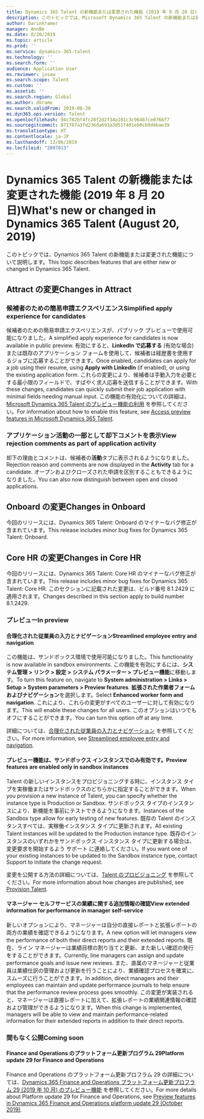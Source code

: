```yaml
---
title: Dynamics 365 Talent の新機能または変更された機能 (2019 年 8 月 20 日)
description: このトピックでは、Microsoft Dynamics 365 Talent の新機能または変更された機能について説明します。
author: Darinkramer
manager: AnnBe
ms.date: 8/20/2019
ms.topic: article
ms.prod: ''
ms.service: dynamics-365-talent
ms.technology: ''
ms.search.form: ''
audience: Application User
ms.reviewer: josaw
ms.search.scope: Talent
ms.custom: ''
ms.assetid: ''
ms.search.region: Global
ms.author: dkrame
ms.search.validFrom: 2019-08-20
ms.dyn365.ops.version: Talent
ms.openlocfilehash: 94c782bf4fc28f2d2f34a101c3c96467ce0766f7
ms.sourcegitcommit: 871707a3fd236da693a3d51f401eb0cb9d4bae39
ms.translationtype: HT
ms.contentlocale: ja-JP
ms.lasthandoff: 12/06/2019
ms.locfileid: "2897813"
---
```

# <a name="whats-new-or-changed-in-dynamics-365-talent-august-20-2019"></a><span data-ttu-id="988d6-103">Dynamics 365 Talent の新機能または変更された機能 (2019 年 8 月 20 日)</span><span class="sxs-lookup"><span data-stu-id="988d6-103">What's new or changed in Dynamics 365 Talent (August 20, 2019)</span></span>

<span data-ttu-id="988d6-104">このトピックでは、Dynamics 365 Talent の新機能または変更された機能について説明します。</span><span class="sxs-lookup"><span data-stu-id="988d6-104">This topic describes features that are either new or changed in Dynamics 365 Talent.</span></span>

## <a name="changes-in-attract"></a><span data-ttu-id="988d6-105">Attract の変更</span><span class="sxs-lookup"><span data-stu-id="988d6-105">Changes in Attract</span></span>

### <a name="simplified-apply-experience-for-candidates"></a><span data-ttu-id="988d6-106">候補者のための簡易申請エクスペリエンス</span><span class="sxs-lookup"><span data-stu-id="988d6-106">Simplified apply experience for candidates</span></span> 

<span data-ttu-id="988d6-107">候補者のための簡易申請エクスペリエンスが、パブリック プレビューで使用可能になりました。</span><span class="sxs-lookup"><span data-stu-id="988d6-107">A simplified apply experience for candidates is now available in public preview.</span></span> <span data-ttu-id="988d6-108">有効にすると、**LinkedIn で応募する** (有効な場合) または既存のアプリケーション フォームを使用して、候補者は経歴書を使用するジョブに応募することができます。</span><span class="sxs-lookup"><span data-stu-id="988d6-108">Once enabled, candidates can apply for a job using their resume, using **Apply with LinkedIn** (if enabled), or using the existing application form.</span></span> <span data-ttu-id="988d6-109">これらの変更により、候補者は手動入力を必要とする最小限のフィールドで、すばやく求人応募を送信することができます。</span><span class="sxs-lookup"><span data-stu-id="988d6-109">With these changes, candidates can quickly submit their job application with minimal fields needing manual input.</span></span> <span data-ttu-id="988d6-110">この機能の有効化についての詳細は、[Microsoft Dynamics 365 Talent のプレビュー機能の利用](./access-preview-feature.md#enable-or-disable-preview-features) を参照してください。</span><span class="sxs-lookup"><span data-stu-id="988d6-110">For information about how to enable this feature, see [Access preview features in Microsoft Dynamics 365 Talent](./access-preview-feature.md#enable-or-disable-preview-features).</span></span>

### <a name="view-rejection-comments-as-part-of-application-activity"></a><span data-ttu-id="988d6-111">アプリケーション活動の一部として却下コメントを表示</span><span class="sxs-lookup"><span data-stu-id="988d6-111">View rejection comments as part of application activity</span></span>

<span data-ttu-id="988d6-112">却下の理由とコメントは、候補者の**活動**タブに表示されるようになりました。</span><span class="sxs-lookup"><span data-stu-id="988d6-112">Rejection reason and comments are now displayed in the **Activity** tab for a candidate.</span></span> <span data-ttu-id="988d6-113">オープンおよびクローズされた申請を区別することもできるようになりました。</span><span class="sxs-lookup"><span data-stu-id="988d6-113">You can also now distinguish between open and closed applications.</span></span>  

## <a name="changes-in-onboard"></a><span data-ttu-id="988d6-114">Onboard の変更</span><span class="sxs-lookup"><span data-stu-id="988d6-114">Changes in Onboard</span></span>

<span data-ttu-id="988d6-115">今回のリリースには、Dynamics 365 Talent: Onboard のマイナーなバグ修正が含まれています。</span><span class="sxs-lookup"><span data-stu-id="988d6-115">This release includes minor bug fixes for Dynamics 365 Talent: Onboard.</span></span>

## <a name="changes-in-core-hr"></a><span data-ttu-id="988d6-116">Core HR の変更</span><span class="sxs-lookup"><span data-stu-id="988d6-116">Changes in Core HR</span></span>

<span data-ttu-id="988d6-117">今回のリリースには、Dynamics 365 Talent: Core HR のマイナーなバグ修正が含まれています。</span><span class="sxs-lookup"><span data-stu-id="988d6-117">This release includes minor bug fixes for Dynamics 365 Talent: Core HR.</span></span> <span data-ttu-id="988d6-118">このセクションに記載された変更は、ビルド番号 8.1.2429 に適用されます。</span><span class="sxs-lookup"><span data-stu-id="988d6-118">Changes described in this section apply to build number 8.1.2429.</span></span>

### <a name="in-preview"></a><span data-ttu-id="988d6-119">プレビュー</span><span class="sxs-lookup"><span data-stu-id="988d6-119">In preview</span></span>

#### <a name="streamlined-employee-entry-and-navigation"></a><span data-ttu-id="988d6-120">合理化された従業員の入力とナビゲーション</span><span class="sxs-lookup"><span data-stu-id="988d6-120">Streamlined employee entry and navigation</span></span>

<span data-ttu-id="988d6-121">この機能は、サンドボックス環境で使用可能になりました。</span><span class="sxs-lookup"><span data-stu-id="988d6-121">This functionality is now available in sandbox environments.</span></span> <span data-ttu-id="988d6-122">この機能を有効にするには、**システム管理 > リンク > 設定 > システム パラメーター > プレビュー機能**に移動します。</span><span class="sxs-lookup"><span data-stu-id="988d6-122">To turn this feature on, navigate to **System administration > Links > Setup > System parameters > Preview features**.</span></span> <span data-ttu-id="988d6-123">**拡張された作業者フォームおよびナビゲーション**を選択します。</span><span class="sxs-lookup"><span data-stu-id="988d6-123">Select **Enhanced worker form and navigation**.</span></span> <span data-ttu-id="988d6-124">これにより、これらの変更がすべてのユーザーに対して有効になります。</span><span class="sxs-lookup"><span data-stu-id="988d6-124">This will enable these changes for all users.</span></span> <span data-ttu-id="988d6-125">このオプションはいつでもオフにすることができます。</span><span class="sxs-lookup"><span data-stu-id="988d6-125">You can turn this option off at any time.</span></span>

<span data-ttu-id="988d6-126">詳細については、[合理化された従業員の入力とナビゲーション](./streamlined-employee-entry.md) を参照してください。</span><span class="sxs-lookup"><span data-stu-id="988d6-126">For more information, see [Streamlined employee entry and navigation](./streamlined-employee-entry.md).</span></span>

#### <a name="preview-features-are-enabled-only-in-sandbox-instances"></a><span data-ttu-id="988d6-127">プレビュー機能は、サンドボックス インスタンスでのみ有効です。</span><span class="sxs-lookup"><span data-stu-id="988d6-127">Preview features are enabled only in sandbox instances</span></span>

<span data-ttu-id="988d6-128">Talent の新しいインスタンスをプロビジョニングする時に、インスタンス タイプを実稼働またはサンドボックスのどちらかに指定することができます。</span><span class="sxs-lookup"><span data-stu-id="988d6-128">When you provision a new instance of Talent, you can specify whether the instance type is Production or Sandbox.</span></span> <span data-ttu-id="988d6-129">サンドボックス タイプのインスタンスにより、新機能を事前にテストできるようになります。</span><span class="sxs-lookup"><span data-stu-id="988d6-129">Instances of the Sandbox type allow for early testing of new features.</span></span> <span data-ttu-id="988d6-130">既存の Talent のインスタンスすべては、実稼働インスタンス タイプに更新されます。</span><span class="sxs-lookup"><span data-stu-id="988d6-130">All existing Talent instances will be updated to the Production instance type.</span></span> <span data-ttu-id="988d6-131">既存のインスタンスのいずれかをサンドボックス インスタンス タイプに更新する場合は、変更要求を開始するよう サポート に連絡してください。</span><span class="sxs-lookup"><span data-stu-id="988d6-131">If you want one of your existing instances to be updated to the Sandbox instance type, contact Support to initiate the change request.</span></span>

<span data-ttu-id="988d6-132">変更を公開する方法の詳細については、[Talent のプロビジョニング](./provisioning-talent.md) を参照してください。</span><span class="sxs-lookup"><span data-stu-id="988d6-132">For more information about how changes are published, see [Provision Talent](./provisioning-talent.md).</span></span>

#### <a name="view-extended-information-for-performance-in-manager-self-service"></a><span data-ttu-id="988d6-133">マネージャー セルフサービスの業績に関する追加情報の確認</span><span class="sxs-lookup"><span data-stu-id="988d6-133">View extended information for performance in manager self-service</span></span>

<span data-ttu-id="988d6-134">新しいオプションにより、マネージャーは自分の直接レポートと拡張レポートの両方の業績を確認できるようになります。</span><span class="sxs-lookup"><span data-stu-id="988d6-134">A new option will let managers view the performance of both their direct reports and their extended reports.</span></span> <span data-ttu-id="988d6-135">現在、ライン マネージャーは業績目標の割り当てと更新、また新しい確認の発行をすることができます。</span><span class="sxs-lookup"><span data-stu-id="988d6-135">Currently, line managers can assign and update performance goals and issue new reviews.</span></span> <span data-ttu-id="988d6-136">また、直属のマネージャーと従業員は業績仕訳の管理および更新を行うことにより、業績確認プロセスを確実に、スムーズに行うことができます。</span><span class="sxs-lookup"><span data-stu-id="988d6-136">In addition, direct managers and their employees can maintain and update performance journals to help ensure that the performance review process goes smoothly.</span></span> <span data-ttu-id="988d6-137">この変更が実装されると、マネージャーは直接レポートに加えて、拡張レポートの業績関連情報の確認および管理ができるようになります。</span><span class="sxs-lookup"><span data-stu-id="988d6-137">When this change is implemented, managers will be able to view and maintain performance-related information for their extended reports in addition to their direct reports.</span></span>

### <a name="coming-soon"></a><span data-ttu-id="988d6-138">間もなく公開</span><span class="sxs-lookup"><span data-stu-id="988d6-138">Coming soon</span></span>

#### <a name="platform-update-29-for-finance-and-operations"></a><span data-ttu-id="988d6-139">Finance and Operations のプラットフォーム更新プログラム 29</span><span class="sxs-lookup"><span data-stu-id="988d6-139">Platform update 29 for Finance and Operations</span></span>

<span data-ttu-id="988d6-140">Finance and Operations のプラットフォーム更新プロフラム 29 の詳細については、[Dynamics 365 Finance and Operations プラットフォーム更新プロフラム 29 (2019 年 10 月) のプレビュー機能](https://docs.microsoft.com/en-us/dynamics365/unified-operations/fin-and-ops/get-started/whats-new-platform-update-29) を参照してください。</span><span class="sxs-lookup"><span data-stu-id="988d6-140">For more details about Platform update 29 for Finance and Operations, see [Preview features in Dynamics 365 Finance and Operations platform update 29 (October 2019)](https://docs.microsoft.com/en-us/dynamics365/unified-operations/fin-and-ops/get-started/whats-new-platform-update-29).</span></span>
